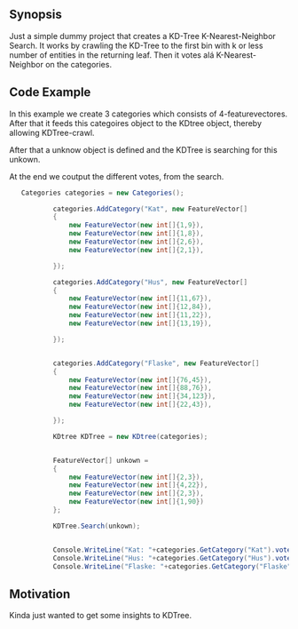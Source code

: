 ## Synopsis

Just a simple dummy project that creates a KD-Tree K-Nearest-Neighbor Search. It works by crawling the KD-Tree to the first bin with k or less number of entities in the returning leaf. Then it votes alá K-Nearest-Neighbor on the categories.

## Code Example
In this example we create 3 categories which consists of 4-featurevectores.
After that it feeds this categoires object to the KDtree object, thereby allowing
KDTree-crawl.

After that a unknow object is defined and the KDTree is searching for this unkown.

At the end we coutput the different votes, from the search.

 ```cs
    Categories categories = new Categories();

            categories.AddCategory("Kat", new FeatureVector[]
            {
                new FeatureVector(new int[]{1,9}),
                new FeatureVector(new int[]{1,8}),
                new FeatureVector(new int[]{2,6}),
                new FeatureVector(new int[]{2,1}),

            });

            categories.AddCategory("Hus", new FeatureVector[]
            {
                new FeatureVector(new int[]{11,67}),
                new FeatureVector(new int[]{12,84}),
                new FeatureVector(new int[]{11,22}),
                new FeatureVector(new int[]{13,19}),

            });


            categories.AddCategory("Flaske", new FeatureVector[]
            {
                new FeatureVector(new int[]{76,45}),
                new FeatureVector(new int[]{88,76}),
                new FeatureVector(new int[]{34,123}),
                new FeatureVector(new int[]{22,43}),

            });

            KDtree KDTree = new KDtree(categories);


            FeatureVector[] unkown =
            {
                new FeatureVector(new int[]{2,3}),
                new FeatureVector(new int[]{4,22}),
                new FeatureVector(new int[]{2,3}),
                new FeatureVector(new int[]{1,90})
            };

            KDTree.Search(unkown);


            Console.WriteLine("Kat: "+categories.GetCategory("Kat").votes);
            Console.WriteLine("Hus: "+categories.GetCategory("Hus").votes);
            Console.WriteLine("Flaske: "+categories.GetCategory("Flaske").votes);
```

## Motivation

Kinda just wanted to get some insights to KDTree.
